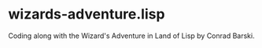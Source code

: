 # wizards-adventure.lisp

Coding along with the Wizard's Adventure in Land of Lisp by Conrad Barski.
